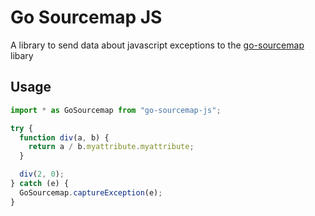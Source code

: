 # Go Sourcemap JS

A library to send data about javascript exceptions to the [go-sourcemap](https://github.com/sampsonbryce/go-sourcemap) libary

## Usage

```js
import * as GoSourcemap from "go-sourcemap-js";

try {
  function div(a, b) {
    return a / b.myattribute.myattribute;
  }

  div(2, 0);
} catch (e) {
  GoSourcemap.captureException(e);
}

```